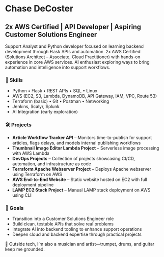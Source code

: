 # Chase DeCoster

## 2x AWS Certified | API Developer | Aspiring Customer Solutions Engineer

Support Analyst and Python developer focused on learning backend development through Flask APIs and automation. 2x AWS Certified (Solutions Architect – Associate, Cloud Practitioner) with hands-on experience in core AWS services. AI enthusiast exploring ways to bring automation and intelligence into support workflows.

### 🔧 Skills
- Python • Flask • REST APIs • SQL • Linux  
- AWS (EC2, S3, Lambda, DynamoDB, API Gateway, IAM, VPC, Route 53)  
- Terraform (basic) • Git • Postman • Networking
- Jenkins, Scalyr, Splunk
- AI Integration (early exploration)

### 🛠 Projects
- **Article Workflow Tracker API** – Monitors time-to-publish for support articles, flags delays, and models internal publishing workflows  
- **Thumbnail Image Editor Lambda Project** – Serverless image processing with AWS Lambda  
- **DevOps Projects** – Collection of projects showcasing CI/CD, automation, and infrastructure as code  
- **Terraform Apache Webserver Project** – Deploys Apache webserver using Terraform on AWS  
- **AWS End-to-End Website** – Static website hosted on EC2 with full deployment pipeline  
- **LAMP EC2 Stack Project** – Manual LAMP stack deployment on AWS using CLI

### 🎯 Goals
- Transition into a Customer Solutions Engineer role  
- Build clean, testable APIs that solve real problems  
- Integrate AI into backend tooling to enhance support operations  
- Deepen cloud and backend expertise through practical projects

🎺 Outside tech, I’m also a musician and artist—trumpet, drums, and guitar keep me grounded.
